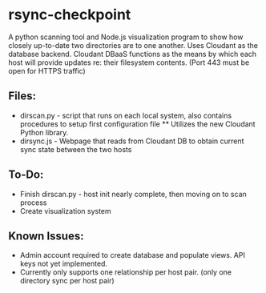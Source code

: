 # rsync-checkpoint
A python scanning tool and Node.js visualization program to show how closely up-to-date two directories are to one another.  Uses Cloudant as the database backend.  Cloudant DBaaS functions as the means by which each host will provide updates re: their filesystem contents.  (Port 443 must be open for HTTPS traffic)
## Files:
* dirscan.py - script that runs on each local system, also contains procedures to setup first configuration file
** Utilizes the new Cloudant Python library.
* dirsync.js - Webpage that reads from Cloudant DB to obtain current sync state between the two hosts

## To-Do:
* Finish dirscan.py - host init nearly complete, then moving on to scan process
* Create visualization system

## Known Issues:
* Admin account required to create database and populate views. API keys not yet implemented.
* Currently only supports one relationship per host pair. (only one directory sync per host pair)
